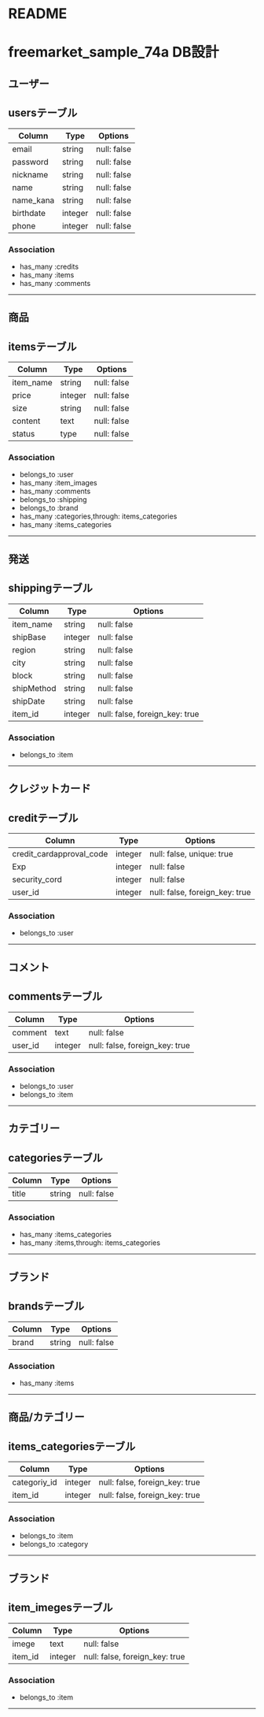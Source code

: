 # README
# freemarket_sample_74a DB設計

## ユーザー
## usersテーブル

|Column|Type|Options|
|------|----|-------|
|email|string|null: false|
|password|string|null: false|
|nickname|string|null: false|
|name|string|null: false|
|name_kana|string|null: false|
|birthdate|integer|null: false|
|phone|integer|null: false|


### Association


- has_many :credits
- has_many :items
- has_many :comments




------------------------------------
## 商品
## itemsテーブル

|Column|Type|Options|
|------|----|-------|
|item_name|string|null: false|
|price|integer|null: false|
|size|string|null: false|
|content|text|null: false|
|status|type|null: false|


### Association

- belongs_to :user
- has_many :item_images
- has_many :comments
- belongs_to :shipping
- belongs_to :brand
- has_many :categories,through: items_categories
- has_many :items_categories

------------------------------------
## 発送
## shippingテーブル

|Column|Type|Options|
|------|----|-------|
|item_name|string|null: false|
|shipBase|integer|null: false|
|region|string|null: false|
|city|string|null: false|
|block|string|null: false|
|shipMethod|string|null: false|
|shipDate|string|null: false|
|item_id|integer|null: false, foreign_key: true|

### Association

- belongs_to :item


------------------------------------
## クレジットカード
## creditテーブル

|Column|Type|Options|
|------|----|-------|
|credit_cardapproval_code|integer|null: false, unique: true|
|Exp|integer|null: false|
|security_cord|integer|null: false|
|user_id|integer|null: false, foreign_key: true|

### Association

- belongs_to :user

------------------------------------
## コメント
## commentsテーブル

|Column|Type|Options|
|------|----|-------|
|comment|text|null: false|
|user_id|integer|null: false, foreign_key: true|

### Association

- belongs_to :user
- belongs_to :item

------------------------------------
## カテゴリー
## categoriesテーブル

|Column|Type|Options|
|------|----|-------|
|title|string|null: false|


### Association

- has_many :items_categories
- has_many :items,through: items_categories


------------------------------------
## ブランド
## brandsテーブル

|Column|Type|Options|
|------|----|-------|
|brand|string|null: false|

### Association

- has_many :items

------------------------------------
## 商品/カテゴリー
## items_categoriesテーブル

|Column|Type|Options|
|------|----|-------|
|categoriy_id|integer|null: false, foreign_key: true|
|item_id|integer|null: false, foreign_key: true|

### Association

- belongs_to :item
- belongs_to :category


------------------------------------
## ブランド
## item_imegesテーブル

|Column|Type|Options|
|------|----|-------|
|imege|text|null: false|
|item_id|integer|null: false, foreign_key: true|

### Association

- belongs_to :item

------------------------------------